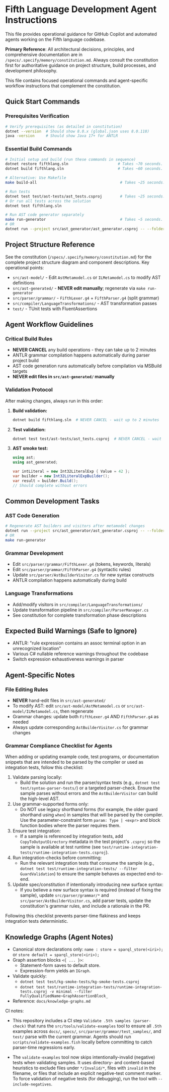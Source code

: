 # Fifth Language Development Agent Instructions

This file provides operational guidance for GitHub Copilot and automated agents working on the Fifth language codebase. 

**Primary Reference**: All architectural decisions, principles, and comprehensive documentation are in `/specs/.specify/memory/constitution.md`. Always consult the constitution first for authoritative guidance on project structure, build processes, and development philosophy.

This file contains focused operational commands and agent-specific workflow instructions that complement the constitution.

## Quick Start Commands

### Prerequisites Verification
```bash
# Verify prerequisites (as detailed in constitution)
dotnet --version  # Should show 8.0.x (global.json uses 8.0.118)
java -version     # Should show Java 17+ for ANTLR
```

### Essential Build Commands
```bash
# Initial setup and build (run these commands in sequence)
dotnet restore fifthlang.sln                      # Takes ~70 seconds. NEVER CANCEL. Set timeout to 120+ seconds.
dotnet build fifthlang.sln                        # Takes ~60 seconds. NEVER CANCEL. Set timeout to 120+ seconds.

# Alternative: Use Makefile
make build-all                                     # Takes ~25 seconds. NEVER CANCEL. Set timeout to 60+ seconds.

# Run tests
dotnet test test/ast-tests/ast_tests.csproj        # Takes ~25 seconds. NEVER CANCEL. Set timeout to 60+ seconds.
# Or run all tests across the solution
dotnet test fifthlang.sln

# Run AST code generator separately
make run-generator                                 # Takes ~5 seconds.
# OR
dotnet run --project src/ast_generator/ast_generator.csproj -- --folder src/ast-generated
```

## Project Structure Reference

See the constitution (`/specs/.specify/memory/constitution.md`) for the complete project structure diagram and component descriptions. Key operational points:

- `src/ast-model/` - Edit `AstMetamodel.cs` or `ILMetamodel.cs` to modify AST definitions
- `src/ast-generated/` - **NEVER edit manually**; regenerate via `make run-generator`
- `src/parser/grammar/` - `FifthLexer.g4` + `FifthParser.g4` (split grammar)
- `src/compiler/LanguageTransformations/` - AST transformation passes
- `test/` - TUnit tests with FluentAssertions

## Agent Workflow Guidelines

### Critical Build Rules
- **NEVER CANCEL** any build operations - they can take up to 2 minutes
- ANTLR grammar compilation happens automatically during parser project build
- AST code generation runs automatically before compilation via MSBuild targets
- **NEVER edit files in `src/ast-generated/` manually**

### Validation Protocol
After making changes, always run in this order:

1. **Build validation:**
   ```bash
   dotnet build fifthlang.sln  # NEVER CANCEL - wait up to 2 minutes
   ```

2. **Test validation:**
   ```bash
   dotnet test test/ast-tests/ast_tests.csproj  # NEVER CANCEL - wait up to 1 minute
   ```

3. **AST smoke test:**
   ```csharp
   using ast;
   using ast_generated;
   
   var intLiteral = new Int32LiteralExp { Value = 42 };
   var builder = new Int32LiteralExpBuilder();
   var result = builder.Build();
   // Should complete without errors
   ```

## Common Development Tasks

### AST Code Generation
```bash
# Regenerate AST builders and visitors after metamodel changes
dotnet run --project src/ast_generator/ast_generator.csproj -- --folder src/ast-generated
# OR
make run-generator
```

### Grammar Development
- Edit `src/parser/grammar/FifthLexer.g4` (tokens, keywords, literals)
- Edit `src/parser/grammar/FifthParser.g4` (syntactic rules)
- Update `src/parser/AstBuilderVisitor.cs` for new syntax constructs
- ANTLR compilation happens automatically during build

### Language Transformations
- Add/modify visitors in `src/compiler/LanguageTransformations/`
- Update transformation pipeline in `src/compiler/ParserManager.cs`
- See constitution for complete transformation phase descriptions

## Expected Build Warnings (Safe to Ignore)
- ANTLR: "rule expression contains an assoc terminal option in an unrecognized location"
- Various C# nullable reference warnings throughout the codebase
- Switch expression exhaustiveness warnings in parser

## Agent-Specific Notes

### File Editing Rules
- **NEVER** hand-edit files in `src/ast-generated/`
- To modify AST: edit `src/ast-model/AstMetamodel.cs` or `src/ast-model/ILMetamodel.cs`, then regenerate
- Grammar changes: update both `FifthLexer.g4` AND `FifthParser.g4` as needed
- Always update corresponding `AstBuilderVisitor.cs` for grammar changes

### Grammar Compliance Checklist for Agents

When adding or updating example code, test programs, or documentation snippets that are intended to be parsed by the compiler or used as integration tests, follow this checklist:

1. Validate parsing locally:
   - Build the solution and run the parser/syntax tests (e.g., `dotnet test test/syntax-parser-tests/`) or a targeted parser-check. Ensure the sample parses without errors and the `AstBuilderVisitor` can build the high-level AST.
2. Use grammar-supported forms only:
   - Do NOT use legacy shorthand forms (for example, the older guard shorthand using `when`) in samples that will be parsed by the compiler. Use the parameter-constraint form `param: Type | <expr>` and block function bodies where the parser requires them.
3. Ensure test integration:
   - If a sample is referenced by integration tests, add `CopyToOutputDirectory` metadata in the test project's `.csproj` so the sample is available at test runtime (see `test/runtime-integration-tests/runtime-integration-tests.csproj`).
4. Run integration-checks before committing:
   - Run the relevant integration tests that consume the sample (e.g., `dotnet test test/runtime-integration-tests/ --filter GuardValidation`) to ensure the sample behaves as expected end-to-end.
5. Update spec/constitution if intentionally introducing new surface syntax:
   - If you believe a new surface syntax is required (instead of fixing the sample), update `src/parser/grammar/*` and `src/parser/AstBuilderVisitor.cs`, add parser tests, update the constitution's grammar rules, and include a rationale in the PR.

Following this checklist prevents parser-time flakiness and keeps integration tests deterministic.

## Knowledge Graphs (Agent Notes)
- Canonical store declarations only: `name : store = sparql_store(<iri>);` or `store default = sparql_store(<iri>);`
- Graph assertion blocks `<{ ... }>`:
   - Statement-form saves to default store.
   - Expression-form yields an `IGraph`.
- Validate quickly:
   - `dotnet test test/kg-smoke-tests/kg-smoke-tests.csproj`
   - `dotnet test test/runtime-integration-tests/runtime-integration-tests.csproj -v minimal --filter FullyQualifiedName~GraphAssertionBlock_`
- Reference: `docs/knowledge-graphs.md`

CI notes:

- This repository includes a CI step `Validate .5th samples (parser-check)` that runs the `src/tools/validate-examples` tool to ensure all `.5th` examples across `docs/`, `specs/`, `src/parser/grammar/test_samples/`, and `test/` parse with the current grammar. Agents should run `scripts/validate-examples.fish` locally before committing to catch parser-time regressions early.

- The `validate-examples` tool now skips intentionally-invalid (negative) tests when validating samples. It uses directory- and content-based heuristics to exclude files under `*/Invalid/*`, files with `invalid` in the filename, or files that include an explicit negative-test comment marker. To force validation of negative tests (for debugging), run the tool with `--include-negatives`.
